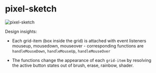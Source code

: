 # pixel-sketch

![pixel-sketch](https://github.com/user-attachments/assets/b0751728-9ba3-4318-8e74-4a0f992ecb52)

Design insights:

- Each grid-item (box inside the grid) is attached with event listeners mouseup, mousedown, mouseover - corresponding functions are `handleMouseDown`, `handleMouseUp`, `handleMouseOver`

- The functions change the appearance of each `grid-item` by resolving the active button states out of brush, erase, rainbow, shader.

